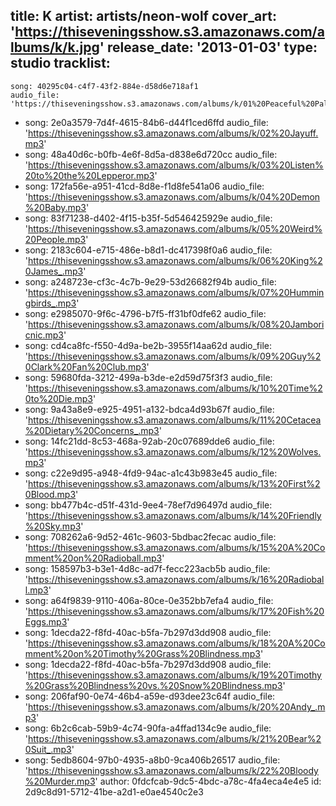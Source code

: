 title: K
artist: artists/neon-wolf
cover_art: 'https://thiseveningsshow.s3.amazonaws.com/albums/k/k.jpg'
release_date: '2013-01-03'
type: studio
tracklist:
  -
    song: 40295c04-c4f7-43f2-884e-d58d6e718af1
    audio_file: 'https://thiseveningsshow.s3.amazonaws.com/albums/k/01%20Peaceful%20Palm.mp3'
  -
    song: 2e0a3579-7d4f-4615-84b6-d44f1ced6ffd
    audio_file: 'https://thiseveningsshow.s3.amazonaws.com/albums/k/02%20Jayuff.mp3'
  -
    song: 48a40d6c-b0fb-4e6f-8d5a-d838e6d720cc
    audio_file: 'https://thiseveningsshow.s3.amazonaws.com/albums/k/03%20Listen%20to%20the%20Lepperor.mp3'
  -
    song: 172fa56e-a951-41cd-8d8e-f1d8fe541a06
    audio_file: 'https://thiseveningsshow.s3.amazonaws.com/albums/k/04%20Demon%20Baby.mp3'
  -
    song: 83f71238-d402-4f15-b35f-5d546425929e
    audio_file: 'https://thiseveningsshow.s3.amazonaws.com/albums/k/05%20Weird%20People.mp3'
  -
    song: 2183c604-e715-486e-b8d1-dc417398f0a6
    audio_file: 'https://thiseveningsshow.s3.amazonaws.com/albums/k/06%20King%20James_.mp3'
  -
    song: a248723e-cf3c-4c7b-9e29-53d26682f94b
    audio_file: 'https://thiseveningsshow.s3.amazonaws.com/albums/k/07%20Hummingbirds_.mp3'
  -
    song: e2985070-9f6c-4796-b7f5-ff31bf0dfe62
    audio_file: 'https://thiseveningsshow.s3.amazonaws.com/albums/k/08%20Jamboricnic.mp3'
  -
    song: cd4ca8fc-f550-4d9a-be2b-3955f14aa62d
    audio_file: 'https://thiseveningsshow.s3.amazonaws.com/albums/k/09%20Guy%20Clark%20Fan%20Club.mp3'
  -
    song: 59680fda-3212-499a-b3de-e2d59d75f3f3
    audio_file: 'https://thiseveningsshow.s3.amazonaws.com/albums/k/10%20Time%20to%20Die.mp3'
  -
    song: 9a43a8e9-e925-4951-a132-bdca4d93b67f
    audio_file: 'https://thiseveningsshow.s3.amazonaws.com/albums/k/11%20Cetacea%20Dietary%20Concerns_.mp3'
  -
    song: 14fc21dd-8c53-468a-92ab-20c07689dde6
    audio_file: 'https://thiseveningsshow.s3.amazonaws.com/albums/k/12%20Wolves.mp3'
  -
    song: c22e9d95-a948-4fd9-94ac-a1c43b983e45
    audio_file: 'https://thiseveningsshow.s3.amazonaws.com/albums/k/13%20First%20Blood.mp3'
  -
    song: bb477b4c-d51f-431d-9ee4-78ef7d96497d
    audio_file: 'https://thiseveningsshow.s3.amazonaws.com/albums/k/14%20Friendly%20Sky.mp3'
  -
    song: 708262a6-9d52-461c-9603-5bdbac2fecac
    audio_file: 'https://thiseveningsshow.s3.amazonaws.com/albums/k/15%20A%20Comment%20on%20Radioball.mp3'
  -
    song: 158597b3-b3e1-4d8c-ad7f-fecc223acb5b
    audio_file: 'https://thiseveningsshow.s3.amazonaws.com/albums/k/16%20Radioball.mp3'
  -
    song: a64f9839-9110-406a-80ce-0e352bb7efa4
    audio_file: 'https://thiseveningsshow.s3.amazonaws.com/albums/k/17%20Fish%20Eggs.mp3'
  -
    song: 1decda22-f8fd-40ac-b5fa-7b297d3dd908
    audio_file: 'https://thiseveningsshow.s3.amazonaws.com/albums/k/18%20A%20Comment%20on%20Timothy%20Grass%20Blindness.mp3'
  -
    song: 1decda22-f8fd-40ac-b5fa-7b297d3dd908
    audio_file: 'https://thiseveningsshow.s3.amazonaws.com/albums/k/19%20Timothy%20Grass%20Blindness%20vs.%20Snow%20Blindness.mp3'
  -
    song: 206faf90-0e74-46b4-a59e-d93dee23c64f
    audio_file: 'https://thiseveningsshow.s3.amazonaws.com/albums/k/20%20Andy_.mp3'
  -
    song: 6b2c6cab-59b9-4c74-90fa-a4ffad134c9e
    audio_file: 'https://thiseveningsshow.s3.amazonaws.com/albums/k/21%20Bear%20Suit_.mp3'
  -
    song: 5edb8604-97b0-4935-a8b0-9ca406b26517
    audio_file: 'https://thiseveningsshow.s3.amazonaws.com/albums/k/22%20Bloody%20Murder.mp3'
author: 0fdcfcab-9dc5-4bdc-a78c-4fa4eca4e4e5
id: 2d9c8d91-5712-41be-a2d1-e0ae4540c2e3
